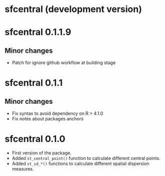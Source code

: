 # sfcentral (development version)

# sfcentral 0.1.1.9
## Minor changes

* Patch for ignore github workflow at building stage

# sfcentral 0.1.1

## Minor changes

* Fix syntax to avoid dependency on R > 4.1.0
* Fix notes about packages anchors

# sfcentral 0.1.0

* First version of the package.
* Added `st_central_point()` function to calculate different central points.
* Added `st_sd_*()` functions to calculate different spatial dispersion measures.
